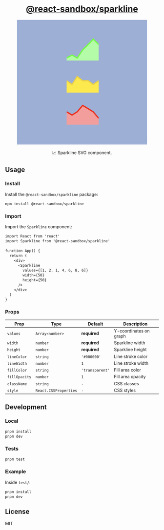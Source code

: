 <h1 align="center">
  <a href="https://www.npmjs.com/package/@react-sandbox/sparkline">@react-sandbox/sparkline</a>
</h1>

<p align="center">
  <img src="example.png" alt="Example" />
</p>

<p align="center">📈 Sparkline SVG component.</p>

## Usage

### Install

Install the `@react-sandbox/sparkline` package:

```
npm install @react-sandbox/sparkline
```

### Import

Import the `Sparkline` component:

```tsx
import React from 'react'
import Sparkline from '@react-sandbox/sparkline'

function App() {
  return (
    <div>
      <Sparkline
        values={[1, 2, 1, 4, 6, 8, 6]}
        width={50}
        height={50}
      />
    </div>
  )
}
```

### Props

| Prop          | Type                  | Default         | Description            |
| ------------- | --------------------- | --------------- | ---------------------- |
| `values`      | `Array<number>`       | **required**    | Y-coordinates on graph |
| `width`       | `number`              | **required**    | Sparkline width        |
| `height`      | `number`              | **required**    | Sparkline height       |
| `lineColor`   | `string`              | `'#000000'`     | Line stroke color      |
| `lineWidth`   | `number`              | `1`             | Line stroke width      |
| `fillColor`   | `string`              | `'transparent'` | Fill area color        |
| `fillOpacity` | `number`              | `1`             | Fill area opacity      |
| `className`   | `string`              | `-`             | CSS classes            |
| `style`       | `React.CSSProperties` | `-`             | CSS styles             |

## Development

### Local

```
pnpm install
pnpm dev
```

### Tests

```
pnpm test
```

### Example

Inside `test/`:

```
pnpm install
pnpm dev
```

## License

MIT
